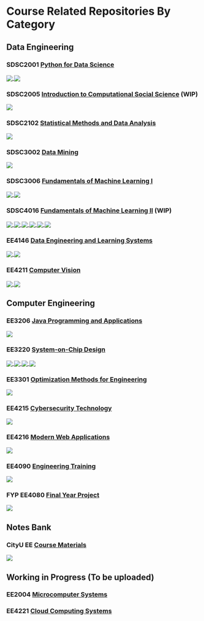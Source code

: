 # Course Related Repositories By Category

## Data Engineering

### SDSC2001 [Python for Data Science](http://www.cityu.edu.hk/catalogue/ug/current/course/SDSC2001.htm)

<a href="https://github.com/AlexLeungZ/SDSC2001">
  <img align="center" src="https://github-readme-stats.vercel.app/api/pin/?username=AlexLeungZ&repo=SDSC2001&theme=dracula" />
</a>
<a href="https://github.com/AlexLeungZ/SDSC2001-proj">
  <img align="center" src="https://github-readme-stats.vercel.app/api/pin/?username=AlexLeungZ&repo=SDSC2001-proj&theme=dracula" />
</a>

### SDSC2005 [Introduction to Computational Social Science](https://www.cityu.edu.hk/catalogue/ug/current/course/SDSC2005.htm) (WIP)

<a href="https://github.com/AlexLeungZ/SDSC2005">
  <img align="center" src="https://github-readme-stats.vercel.app/api/pin/?username=AlexLeungZ&repo=SDSC2005&theme=dracula" />
</a>

### SDSC2102 [Statistical Methods and Data Analysis](http://www.cityu.edu.hk/catalogue/ug/current/course/SDSC2102.htm)

<a href="https://github.com/AlexLeungZ/SDSC2102-project">
  <img align="center" src="https://github-readme-stats.vercel.app/api/pin/?username=AlexLeungZ&repo=SDSC2102-project&theme=dracula" />
</a>

### SDSC3002 [Data Mining](http://www.cityu.edu.hk/catalogue/ug/current/course/SDSC3002.htm)

<a href="https://github.com/AlexLeungZ/SDSC3002-proj">
  <img align="center" src="https://github-readme-stats.vercel.app/api/pin/?username=AlexLeungZ&repo=SDSC3002-proj&theme=dracula" />
</a>

### SDSC3006 [Fundamentals of Machine Learning I](http://www.cityu.edu.hk/catalogue/ug/current/course/SDSC3006.htm)

<a href="https://github.com/AlexLeungZ/SDSC3006">
  <img align="center" src="https://github-readme-stats.vercel.app/api/pin/?username=AlexLeungZ&repo=SDSC3006&theme=dracula" />
</a>
<a href="https://github.com/AlexLeungZ/SDSC3006-proj">
  <img align="center" src="https://github-readme-stats.vercel.app/api/pin/?username=AlexLeungZ&repo=SDSC3006-proj&theme=dracula" />
</a>

### SDSC4016 [Fundamentals of Machine Learning II](http://www.cityu.edu.hk/catalogue/ug/current/course/SDSC4016.htm) (WIP)

<a href="https://github.com/AlexLeungZ/SDSC4016">
  <img align="center" src="https://github-readme-stats.vercel.app/api/pin/?username=AlexLeungZ&repo=SDSC4016&theme=dracula" />
</a>
<a href="https://github.com/CityU-SDSC4016-2022/SDSC4016-hw1">
  <img align="center" src="https://github-readme-stats.vercel.app/api/pin/?username=CityU-SDSC4016-2022&repo=SDSC4016-hw1&theme=dracula" />
</a>
<a href="https://github.com/CityU-SDSC4016-2022/SDSC4016-hw2">
  <img align="center" src="https://github-readme-stats.vercel.app/api/pin/?username=CityU-SDSC4016-2022&repo=SDSC4016-hw2&theme=dracula" />
</a>
<a href="https://github.com/CityU-SDSC4016-2022/SDSC4016-hw3">
  <img align="center" src="https://github-readme-stats.vercel.app/api/pin/?username=CityU-SDSC4016-2022&repo=SDSC4016-hw3&theme=dracula" />
</a>
<a href="https://github.com/CityU-SDSC4016-2022/SDSC4016-hw4">
  <img align="center" src="https://github-readme-stats.vercel.app/api/pin/?username=CityU-SDSC4016-2022&repo=SDSC4016-hw4&theme=dracula" />
</a>
<a href="https://github.com/CityU-SDSC4016-2022/SDSC4016-proj">
  <img align="center" src="https://github-readme-stats.vercel.app/api/pin/?username=CityU-SDSC4016-2022&repo=SDSC4016-proj&theme=dracula" />
</a>

### EE4146 [Data Engineering and Learning Systems](http://www.cityu.edu.hk/catalogue/ug/current/course/EE4146.htm)

<a href="https://github.com/AlexLeungZ/EE4146-class-t1">
  <img align="center" src="https://github-readme-stats.vercel.app/api/pin/?username=AlexLeungZ&repo=EE4146-class-t1&theme=dracula" />
</a>
<a href="https://github.com/AlexLeungZ/EE4146-class-t2">
  <img align="center" src="https://github-readme-stats.vercel.app/api/pin/?username=AlexLeungZ&repo=EE4146-class-t2&theme=dracula" />
</a>

### EE4211 [Computer Vision](http://www.cityu.edu.hk/catalogue/ug/current/course/EE4211.htm)

<a href="https://github.com/AlexLeungZ/EE4211-det">
  <img align="center" src="https://github-readme-stats.vercel.app/api/pin/?username=AlexLeungZ&repo=EE4211-det&theme=dracula" />
</a>
<a href="https://github.com/AlexLeungZ/EE4211-seg">
  <img align="center" src="https://github-readme-stats.vercel.app/api/pin/?username=AlexLeungZ&repo=EE4211-seg&theme=dracula" />
</a>

## Computer Engineering

### EE3206 [Java Programming and Applications](http://www.cityu.edu.hk/catalogue/ug/current/course/EE3206.htm)

<a href="https://github.com/AlexLeungZ/EE3206">
  <img align="center" src="https://github-readme-stats.vercel.app/api/pin/?username=AlexLeungZ&repo=EE3206&theme=dracula" />
</a>

### EE3220 [System-on-Chip Design](http://www.cityu.edu.hk/catalogue/ug/current/course/EE3220.htm)

<a href="https://github.com/AlexLeungZ/EE3220-lab1">
  <img align="center" src="https://github-readme-stats.vercel.app/api/pin/?username=AlexLeungZ&repo=EE3220-lab1&theme=dracula" />
</a>
<a href="https://github.com/AlexLeungZ/EE3220-lab1_b">
  <img align="center" src="https://github-readme-stats.vercel.app/api/pin/?username=AlexLeungZ&repo=EE3220-lab1_b&theme=dracula" />
</a>
<a href="https://github.com/AlexLeungZ/EE3220-lab2">
  <img align="center" src="https://github-readme-stats.vercel.app/api/pin/?username=AlexLeungZ&repo=EE3220-lab2&theme=dracula" />
</a>
<a href="https://github.com/AlexLeungZ/EE3220-lab2_b">
  <img align="center" src="https://github-readme-stats.vercel.app/api/pin/?username=AlexLeungZ&repo=EE3220-lab2_b&theme=dracula" />
</a>

### EE3301 [Optimization Methods for Engineering](http://www.cityu.edu.hk/catalogue/ug/current/course/EE3301.htm)

<a href="https://github.com/AlexLeungZ/EE3301">
  <img align="center" src="https://github-readme-stats.vercel.app/api/pin/?username=AlexLeungZ&repo=EE3301&theme=dracula" />
</a>

### EE4215 [Cybersecurity Technology](http://www.cityu.edu.hk/catalogue/ug/current/course/EE4215.htm)

<a href="https://github.com/AlexLeungZ/EE4215">
  <img align="center" src="https://github-readme-stats.vercel.app/api/pin/?username=AlexLeungZ&repo=EE4215&theme=dracula" />
</a>

### EE4216 [Modern Web Applications](http://www.cityu.edu.hk/catalogue/ug/current/course/EE4216.htm)

<a href="https://github.com/AlexLeungZ/EE4215">
  <img align="center" src="https://github-readme-stats.vercel.app/api/pin/?username=AlexLeungZ&repo=EE4216&theme=dracula" />
</a>

### EE4090 [Engineering Training](http://www.cityu.edu.hk/catalogue/ug/current/course/ee4090.htm)

<a href="https://github.com/AlexLeungZ/EE4090-M2">
  <img align="center" src="https://github-readme-stats.vercel.app/api/pin/?username=AlexLeungZ&repo=EE4090-M2&theme=dracula" />
</a>

### FYP EE4080 [Final Year Project](http://www.cityu.edu.hk/catalogue/ug/current/course/EE4080.htm)

<a href="https://github.com/CityU-22-EEFYP/Solidity-Tutorials">
  <img align="center" src="https://github-readme-stats.vercel.app/api/pin/?username=CityU-22-EEFYP&repo=Solidity-Tutorials&theme=dracula" />
</a>

## Notes Bank

### CityU EE [Course Materials](https://github.com/CityuSource/EE-Notes)

<a href="https://github.com/AlexLeungZ/EE-Notes">
  <img align="center" src="https://github-readme-stats.vercel.app/api/pin/?username=CityuSource&repo=EE-Notes&theme=dracula" />
</a>

## Working in Progress (To be uploaded)

### EE2004 [Microcomputer Systems](https://www.cityu.edu.hk/catalogue/ug/current/course/EE2004.htm)

### EE4221 [Cloud Computing Systems](http://www.cityu.edu.hk/catalogue/ug/current/course/EE4221.htm)
